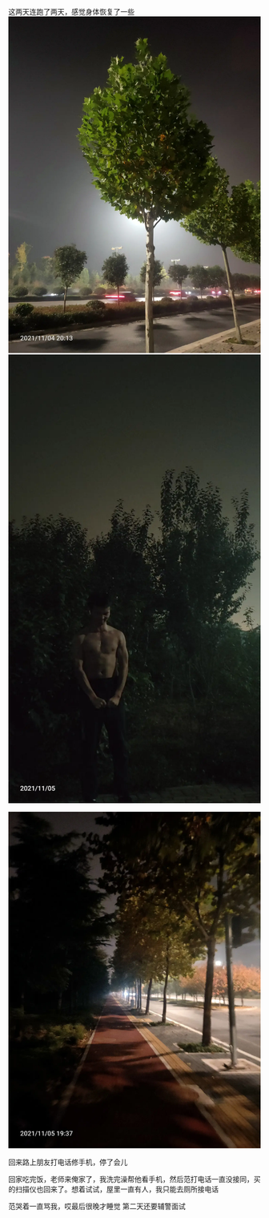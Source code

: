 这两天连跑了两天，感觉身体恢复了一些
![](../img/6904315-515f2e9c348769f5.jpg)
![](../img/6904315-7503be781ecd2c01.jpg)

![](../img/6904315-8bc2aff576f84484.jpg)


回来路上朋友打电话修手机，停了会儿

回家吃完饭，老师来俺家了，我洗完澡帮他看手机，然后范打电话一直没接同，买的扫描仪也回来了。想着试试，屋里一直有人，我只能去厕所接电话


范哭着一直骂我，哎最后很晚才睡觉
第二天还要辅警面试
